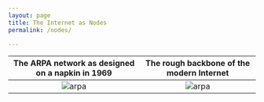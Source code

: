 ```yaml
---
layout: page
title: The Internet as Nodes
permalink: /nodes/

---
```



The ARPA network as designed on a napkin in 1969    |  The rough backbone of the modern Internet
:--------------------------------------------------:|:--------------------------------------------------:
![arpa](https://dermers.github.io/images/arpa.jpg)  |  ![arpa](https://dermers.github.io/images/backbone.jpg)